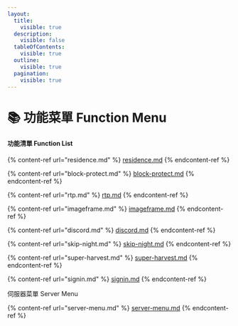 ```yaml
---
layout:
  title:
    visible: true
  description:
    visible: false
  tableOfContents:
    visible: true
  outline:
    visible: true
  pagination:
    visible: true
---
```


# 📚 功能菜單 Function Menu

#### 功能清單 Function List

{% content-ref url="residence.md" %}
[residence.md](residence.md)
{% endcontent-ref %}

{% content-ref url="block-protect.md" %}
[block-protect.md](block-protect.md)
{% endcontent-ref %}

{% content-ref url="rtp.md" %}
[rtp.md](rtp.md)
{% endcontent-ref %}

{% content-ref url="imageframe.md" %}
[imageframe.md](imageframe.md)
{% endcontent-ref %}

{% content-ref url="discord.md" %}
[discord.md](discord.md)
{% endcontent-ref %}

{% content-ref url="skip-night.md" %}
[skip-night.md](skip-night.md)
{% endcontent-ref %}

{% content-ref url="super-harvest.md" %}
[super-harvest.md](super-harvest.md)
{% endcontent-ref %}

{% content-ref url="signin.md" %}
[signin.md](signin.md)
{% endcontent-ref %}

伺服器菜單 Server Menu

{% content-ref url="server-menu.md" %}
[server-menu.md](server-menu.md)
{% endcontent-ref %}
